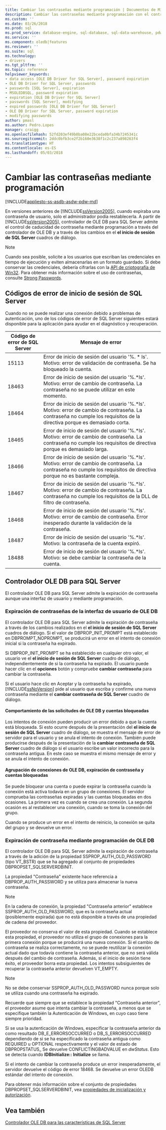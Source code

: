 ```yaml
---
title: Cambiar las contraseñas mediante programación | Documentos de Microsoft
description: Cambiar las contraseñas mediante programación con el controlador OLE DB para SQL Server
ms.custom: ''
ms.date: 03/26/2018
ms.prod: sql
ms.prod_service: database-engine, sql-database, sql-data-warehouse, pdw
ms.service: ''
ms.component: oledb|features
ms.reviewer: ''
ms.suite: sql
ms.technology:
- drivers
ms.tgt_pltfrm: ''
ms.topic: reference
helpviewer_keywords:
- data access [OLE DB Driver for SQL Server], password expiration
- OLE DB Driver for SQL Server, passwords
- passwords [SQL Server], expiration
- MSOLEDBSQL, password expiration
- expiration [OLE DB Driver for SQL Server]
- passwords [SQL Server], modifying
- expired passwords [OLE DB Driver for SQL Server]
- OLE DB Driver for SQL Server, password expiration
- modifying passwords
author: pmasl
ms.author: Pedro.Lopes
manager: craigg
ms.openlocfilehash: 52fd203ef49b0ba08e22bceda0bfa34b7245341c
ms.sourcegitcommit: 2ddc0bfb3ce2f2b160e3638f1c2c237a898263f4
ms.translationtype: HT
ms.contentlocale: es-ES
ms.lasthandoff: 05/03/2018
---
```

# <a name="changing-passwords-programmatically"></a>Cambiar las contraseñas mediante programación
[!INCLUDE[appliesto-ss-asdb-asdw-pdw-md](../../../includes/appliesto-ss-asdb-asdw-pdw-md.md)]

  En versiones anteriores de [!INCLUDE[ssVersion2005](../../../includes/ssversion2005-md.md)], cuando expiraba una contraseña de usuario, solo el administrador podía restablecerla. A partir de [!INCLUDE[ssVersion2005](../../../includes/ssversion2005-md.md)], controlador de OLE DB para SQL Server admite el control de caducidad de contraseña mediante programación a través del controlador de OLE DB y a través de los cambios en el **el inicio de sesión de SQL Server** cuadros de diálogo.  
  
> [!NOTE]  
>  Cuando sea posible, solicite a los usuarios que escriban las credenciales en tiempo de ejecución y eviten almacenarlas en un formato guardado. Si debe conservar las credenciales, debería cifrarlas con la [API de criptografía de Win32](http://go.microsoft.com/fwlink/?LinkId=64532). Para obtener más información sobre el uso de contraseñas, consulte [Strong Passwords](../../../relational-databases/security/strong-passwords.md).  
  
## <a name="sql-server-login-error-codes"></a>Códigos de error de inicio de sesión de SQL Server  
 Cuando no se puede realizar una conexión debido a problemas de autenticación, uno de los códigos de error de SQL Server siguientes estará disponible para la aplicación para ayudar en el diagnóstico y recuperación.  
  
|Código de error de SQL Server|Mensaje de error|  
|---------------------------|-------------------|  
|15113|Error de inicio de sesión del usuario '%. * ls'. Motivo: error de validación de contraseña. Se ha bloqueado la cuenta.|  
|18463|Error de inicio de sesión del usuario '%.*ls'. Motivo: error de cambio de contraseña. La contraseña no se puede utilizar en este momento.|  
|18464|Error de inicio de sesión del usuario '%.*ls'. Motivo: error de cambio de contraseña. La contraseña no cumple los requisitos de la directiva porque es demasiado corta.|  
|18465|Error de inicio de sesión del usuario '%.*ls'. Motivo: error de cambio de contraseña. La contraseña no cumple los requisitos de directiva porque es demasiado larga.|  
|18466|Error de inicio de sesión del usuario '%.*ls'. Motivo: error de cambio de contraseña. La contraseña no cumple los requisitos de directiva porque no es bastante compleja.|  
|18467|Error de inicio de sesión del usuario '%.*ls'. Motivo: error de cambio de contraseña. La contraseña no cumple los requisitos de la DLL de filtro de contraseña.|  
|18468|Error de inicio de sesión del usuario '%.*ls'. Motivo: error de cambio de contraseña. Error inesperado durante la validación de la contraseña.|  
|18487|Error de inicio de sesión del usuario '%.*ls'. Motivo: la contraseña de la cuenta expiró.|  
|18488|Error de inicio de sesión del usuario '%.*ls'. Motivo: se debe cambiar la contraseña de la cuenta. |  
  
## <a name="ole-db-driver-for-sql-server"></a>Controlador OLE DB para SQL Server  
 El controlador OLE DB para SQL Server admite la expiración de contraseña aunque una interfaz de usuario y mediante programación.  
  
### <a name="ole-db-user-interface-password-expiration"></a>Expiración de contraseñas de la interfaz de usuario de OLE DB  
 El controlador OLE DB para SQL Server admite la expiración de contraseña a través de los cambios realizados en el **el inicio de sesión de SQL Server** cuadros de diálogo. Si el valor de DBPROP_INIT_PROMPT está establecido en DBPROMPT_NOPROMPT, se producirá un error en el intento de conexión inicial si la contraseña ha expirado.  
  
 Si DBPROP_INIT_PROMPT se ha establecido en cualquier otro valor, el usuario ve el **el inicio de sesión de SQL Server** cuadro de diálogo, independientemente de si la contraseña ha expirado. El usuario puede hacer clic en el **opciones** botón y compruebe **cambiar contraseña** para cambiar la contraseña.  
  
 Si el usuario hace clic en Aceptar y la contraseña ha expirado, [!INCLUDE[ssNoVersion](../../../includes/ssnoversion-md.md)] pide al usuario que escriba y confirme una nueva contraseña mediante el **cambiar contraseña de SQL Server** cuadro de diálogo.  
  
#### <a name="ole-db-prompt-behavior-and-locked-accounts"></a>Comportamiento de las solicitudes de OLE DB y cuentas bloqueadas  
 Los intentos de conexión pueden producir un error debido a que la cuenta está bloqueada. Si esto ocurre después de la presentación del **el inicio de sesión de SQL Server** cuadro de diálogo, se muestra el mensaje de error de servidor para el usuario y se anula el intento de conexión. También puede producirse después de la presentación de la **cambiar contraseña de SQL Server** cuadro de diálogo si el usuario escribe un valor incorrecto para la contraseña antigua. En este caso se muestra el mismo mensaje de error y se anula el intento de conexión.  
  
#### <a name="ole-db-connection-pooling-password-expiration-and-locked-accounts"></a>Agrupación de conexiones de OLE DB, expiración de contraseña y cuentas bloqueadas  
 Se puede bloquear una cuenta o puede expirar la contraseña cuando la conexión está activa todavía en un grupo de conexiones. El servidor comprueba las contraseñas expiradas y las cuentas bloqueadas en dos ocasiones. La primera vez es cuando se crea una conexión. La segunda ocasión es al restablecer una conexión, cuando se toma la conexión del grupo.  
  
 Cuando se produce un error en el intento de reinicio, la conexión se quita del grupo y se devuelve un error.  
  
### <a name="ole-db-programmatic-password-expiration"></a>Expiración de contraseña mediante programación de OLE DB  
 El controlador OLE DB para SQL Server admite la expiración de contraseña a través de la adición de la propiedad SSPROP_AUTH_OLD_PASSWORD (tipo VT_BSTR) que se ha agregado al conjunto de propiedades DBPROPSET_SQLSERVERDBINIT.  
  
 La propiedad "Contraseña" existente hace referencia a DBPROP_AUTH_PASSWORD y se utiliza para almacenar la nueva contraseña.  
  
> [!NOTE]  
>  En la cadena de conexión, la propiedad "Contraseña anterior" establece SSPROP_AUTH_OLD_PASSWORD, que es la contraseña actual (posiblemente expirada) que no está disponible a través de una propiedad de cadena del proveedor.  
  
 El proveedor no conserva el valor de esta propiedad. Cuando se establece esta propiedad, el proveedor no utiliza el grupo de conexiones para la primera conexión porque se producirá una nueva conexión. Si el cambio de contraseña se realiza correctamente, no se puede reutilizar la conexión actual dado que todavía contiene la contraseña anterior, que no será válida después del cambio de contraseña. Además, si el inicio de sesión tiene éxito, el proveedor borra esta propiedad. Los intentos subsiguientes de recuperar la contraseña anterior devuelven VT_EMPTY.  
  
> [!NOTE]  
>  No se debe conservar SSPROP_AUTH_OLD_PASSWORD nunca porque solo se utiliza cuando una contraseña ha expirado.  
  
 Recuerde que siempre que se establece la propiedad "Contraseña anterior", el proveedor asume que intenta cambiar la contraseña, a menos que se especifique también la Autenticación de Windows, en cuyo caso tiene siempre prioridad.  
  
 Si se usa la autenticación de Windows, especificar la contraseña anterior da como resultado DB_E_ERRORSOCCURRED o DB_S_ERRORSOCCURRED dependiendo de si se ha especificado la contraseña antigua como REQUIRED u OPTIONAL respectivamente y el valor de estado de DBPROPSTATUS_ Se devuelve CONFLICTINGBADVALUE en *dwStatus*. Esto se detecta cuando **IDBInitialize:: Initialize** se llama.  
  
 Si el intento de cambiar la contraseña produce un error inesperadamente, el servidor devuelve el código de error 18468. Se devuelve un error OLEDB estándar del intento de conexión.  
  
 Para obtener más información sobre el conjunto de propiedades DBPROPSET_SQLSERVERDBINIT, vea [propiedades de inicialización y autorización](../../oledb/ole-db-data-source-objects/initialization-and-authorization-properties.md).  

  
## <a name="see-also"></a>Vea también  
 [Controlador OLE DB para las características de SQL Server](../../oledb/features/oledb-driver-for-sql-server-features.md)  
  
  
